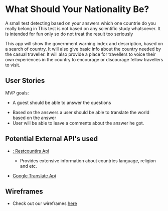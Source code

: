  
# What Should Your Nationality Be?
A small test detecting based on your answers which one countrie do you really belong in
This test is not based on any scientific study whatsoever. It is intended for fun only so do not treat the result too seriously 

This app will show the government warning index and description, based on a search of country. It will also give basic info about the country needed by the casual traveller. It will also provide a place for travellers to voice their own experiences in the country to encourage or discourage fellow travellers to visit. 

## User Stories

MVP goals:
  - A guest should be able to answer the questions
<!--   - A user should be able to save and remove favorite countries to their profile -->
<!--   - A user should be able to update their profile information -->
  - Based on the answers a user should be able to translate the world based on the answer
  - User will be able to leave a comments about the answer he got. 

 

## Potential External API's used


  - [ : Restcountirs Api](http://restcountries.eu/rest/v1/name/germany)
    - Provides extensive information about countries language, religion and etc. 

  - [Google Translate Api](http://free.currencyconverterapi.com/api/v3/countries)

## Wireframes

  - Check out our wireframes [here](./wireframes)
